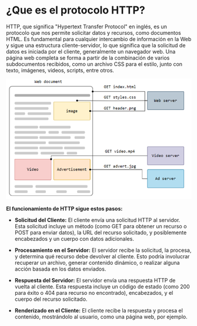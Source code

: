 # ¿Que es el protocolo HTTP?
HTTP, que significa "Hypertext Transfer Protocol" en inglés, es un protocolo que nos permite solicitar datos y recursos, como documentos HTML. Es fundamental para cualquier intercambio de información en la Web y sigue una estructura cliente-servidor, lo que significa que la solicitud de datos es iniciada por el cliente, generalmente un navegador web. Una página web completa se forma a partir de la combinación de varios subdocumentos recibidos, como un archivo CSS para el estilo, junto con texto, imágenes, videos, scripts, entre otros.

![Como funciona el protocolo HTTP](/img/protocolo_HTTP.jpg)

**El funcionamiento de HTTP sigue estos pasos:**

* **Solicitud del Cliente:** El cliente envía una solicitud HTTP al servidor. Esta solicitud incluye un método (como GET para obtener un recurso o POST para enviar datos), la URL del recurso solicitado, y posiblemente encabezados y un cuerpo con datos adicionales.

* **Procesamiento en el Servidor:** El servidor recibe la solicitud, la procesa, y determina qué recurso debe devolver al cliente. Esto podría involucrar recuperar un archivo, generar contenido dinámico, o realizar alguna acción basada en los datos enviados.

* **Respuesta del Servidor:** El servidor envía una respuesta HTTP de vuelta al cliente. Esta respuesta incluye un código de estado (como 200 para éxito o 404 para recurso no encontrado), encabezados, y el cuerpo del recurso solicitado.

* **Renderizado en el Cliente:** El cliente recibe la respuesta y procesa el contenido, mostrándolo al usuario, como una página web, por ejemplo.


